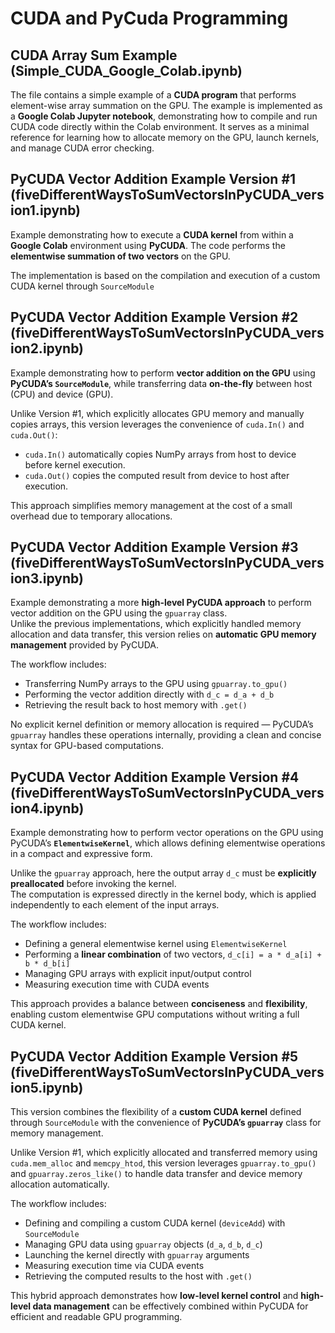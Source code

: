 # CUDA and PyCuda Programming

## CUDA Array Sum Example (Simple_CUDA_Google_Colab.ipynb)

The file contains a simple example of a **CUDA program** that performs element-wise array summation on the GPU. The example is implemented as a **Google Colab Jupyter notebook**, demonstrating how to compile and run CUDA code directly within the Colab environment. It serves as a minimal reference for learning how to allocate memory on the GPU, launch kernels, and manage CUDA error checking.

## PyCUDA Vector Addition Example Version #1 (fiveDifferentWaysToSumVectorsInPyCUDA_version1.ipynb)

Example demonstrating how to execute a **CUDA kernel** from within a **Google Colab** environment using **PyCUDA**. The code performs the **elementwise summation of two vectors** on the GPU.

The implementation is based on the compilation and execution of a custom CUDA kernel through `SourceModule`

## PyCUDA Vector Addition Example Version #2 (fiveDifferentWaysToSumVectorsInPyCUDA_version2.ipynb)

Example demonstrating how to perform **vector addition on the GPU** using **PyCUDA’s `SourceModule`**, while transferring data **on-the-fly** between host (CPU) and device (GPU).

Unlike Version #1, which explicitly allocates GPU memory and manually copies arrays, this version leverages the convenience of `cuda.In()` and `cuda.Out()`:
- `cuda.In()` automatically copies NumPy arrays from host to device before kernel execution.  
- `cuda.Out()` copies the computed result from device to host after execution.  

This approach simplifies memory management at the cost of a small overhead due to temporary allocations.  

## PyCUDA Vector Addition Example Version #3 (fiveDifferentWaysToSumVectorsInPyCUDA_version3.ipynb)

Example demonstrating a more **high-level PyCUDA approach** to perform vector addition on the GPU using the `gpuarray` class.  
Unlike the previous implementations, which explicitly handled memory allocation and data transfer, this version relies on **automatic GPU memory management** provided by PyCUDA.

The workflow includes:
- Transferring NumPy arrays to the GPU using `gpuarray.to_gpu()`
- Performing the vector addition directly with `d_c = d_a + d_b`
- Retrieving the result back to host memory with `.get()`

No explicit kernel definition or memory allocation is required — PyCUDA’s `gpuarray` handles these operations internally, providing a clean and concise syntax for GPU-based computations.

## PyCUDA Vector Addition Example Version #4 (fiveDifferentWaysToSumVectorsInPyCUDA_version4.ipynb)

Example demonstrating how to perform vector operations on the GPU using PyCUDA’s **`ElementwiseKernel`**, which allows defining elementwise operations in a compact and expressive form.

Unlike the `gpuarray` approach, here the output array `d_c` must be **explicitly preallocated** before invoking the kernel.  
The computation is expressed directly in the kernel body, which is applied independently to each element of the input arrays.

The workflow includes:
- Defining a general elementwise kernel using `ElementwiseKernel`
- Performing a **linear combination** of two vectors, `d_c[i] = a * d_a[i] + b * d_b[i]`
- Managing GPU arrays with explicit input/output control
- Measuring execution time with CUDA events

This approach provides a balance between **conciseness** and **flexibility**, enabling custom elementwise GPU computations without writing a full CUDA kernel.

## PyCUDA Vector Addition Example Version #5 (fiveDifferentWaysToSumVectorsInPyCUDA_version5.ipynb)

This version combines the flexibility of a **custom CUDA kernel** defined through `SourceModule` with the convenience of **PyCUDA’s `gpuarray`** class for memory management.

Unlike Version #1, which explicitly allocated and transferred memory using `cuda.mem_alloc` and `memcpy_htod`, this version leverages `gpuarray.to_gpu()` and `gpuarray.zeros_like()` to handle data transfer and device memory allocation automatically.

The workflow includes:
- Defining and compiling a custom CUDA kernel (`deviceAdd`) with `SourceModule`
- Managing GPU data using `gpuarray` objects (`d_a`, `d_b`, `d_c`)
- Launching the kernel directly with `gpuarray` arguments
- Measuring execution time via CUDA events
- Retrieving the computed results to the host with `.get()`

This hybrid approach demonstrates how **low-level kernel control** and **high-level data management** can be effectively combined within PyCUDA for efficient and readable GPU programming.

